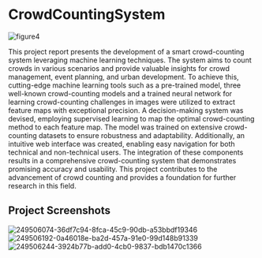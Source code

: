 # CrowdCountingSystem

![figure4](https://github.com/niloufareshghi/CrowdCountingSystem/assets/47944007/e7c24c05-5b9c-4c5e-810e-d507633db6ab)


This project report presents the development of a smart crowd-counting system leveraging machine learning techniques. The system aims to count crowds in various scenarios and provide valuable insights for crowd management, event planning, and urban development. To achieve this, cutting-edge machine learning tools such as a pre-trained model, three well-known crowd-counting models and a trained neural network for learning crowd-counting challenges in images were utilized to extract feature maps with exceptional precision. A decision-making system was devised, employing supervised learning to map the optimal crowd-counting method to each feature map. The model was trained on extensive crowd-counting datasets to ensure robustness and adaptability. Additionally, an intuitive web interface was created, enabling easy navigation for both technical and non-technical users. The integration of these components results in a comprehensive crowd-counting system that demonstrates promising accuracy and usability. This project contributes to the advancement of crowd counting and provides a foundation for further research in this field.


## Project Screenshots 

![249506074-36df7c94-8fca-45c9-90db-a53bbdf19346](https://github.com/niloufareshghi/CrowdCountingSystem/assets/47944007/9f1ccd91-5209-4a0e-92d2-8acda89c4096)
![249506192-0a46018e-ba2d-457a-91e0-99d148b91339](https://github.com/niloufareshghi/CrowdCountingSystem/assets/47944007/245b55b7-cf7c-4527-888b-69b876a763a1)
![249506244-3924b77b-add0-4cb0-9837-bdb1470c1366](https://github.com/niloufareshghi/CrowdCountingSystem/assets/47944007/d8962804-aa15-489f-8853-825c87deb34d)


